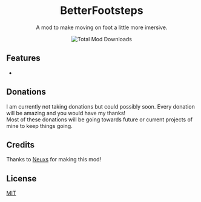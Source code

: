 <h1 align="center">BetterFootsteps</h1>

<p align="center">A mod to make moving on foot a little more imersive.</p>
<div align="center">
  <img src="https://img.shields.io/github/downloads/Neuxs0/BetterFootsteps/total?style=for-the-badge" alt="Total Mod Downloads">
</div>

## Features

-

## Donations

I am currently not taking donations but could possibly soon. Every donation will be amazing and you would have my thanks!<br>Most of these donations will be going towards future or current projects of mine to keep things going.

## Credits

Thanks to [Neuxs](https://github.com/Neuxs0) for making this mod!

## License

[MIT](https://choosealicense.com/licenses/mit/)
